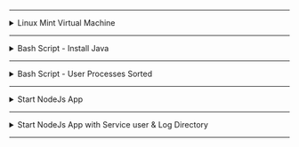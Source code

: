 </details>

******

<details>
<summary>Linux Mint Virtual Machine </summary>
 <br />
I usually use Debian on UTM but for this project i will be using Linux Mint so that i practiced and tried more than one OS.
I will use this free online VM platform to get access to Linux Mint
- https://www.onworks.net/component/content/article?id=65735:free-linux-mint-online

_Just click on "run online" and it will spin up a new Mint OS machine for you_

<img src="https://i.imgur.com/Zur6MZ1.png" height="80%" width="80%" alt="Disk Sanitization Steps"/>

</details>

******

<details>
<summary>Bash Script - Install Java </summary>
 <br />

 As i was using an online platform for the OS everything was brand new so i had to start with installing VIM 

 Then after creating the file and writting the script i had to give permission to the user to execute it. 

<img src="https://i.imgur.com/uJpKHTC.png" height="80%" width="80%" alt="Disk Sanitization Steps"/>


<img src="https://i.imgur.com/f29xdTD.png" height="80%" width="80%" alt="Disk Sanitization Steps"/>


Breakdown of command that gets java version:
- `java -version` gives you the complete version output.
- `2>&1 > /dev/null` addition does following things: with `2>&1` the error output of the `java -version` command will be discarded by the `/dev/null` file, and `>` redirects the output of `java -version` command to the `/dev/null` file, which is a special type of file, that accepts and discards all input written to it. So described together, this option takes the output, including any errors generated by the `java -version` command and discards it, not showing it on the command-line and silently forwarding it using `|` (pipe) to the next command, which is `grep "java version\|openjdk version"`
- `grep "java version\|openjdk version"` simply finds a line in the output that has "java version" or "openjdk version" in it. The example line will look like this: openjdk version "11.0.16" 2022-07-19
- `awk '{print substr($3,2,2)}` takes the line from the previous output and grabs the third section of the string "11.0.16" and from there grabs the first 2 characters, which will be "11"


*Detailed explanation of `2>&1`:

Every time, we execute a program or a command, operating system opens three files: **standard input**, **standard output**, and **standard error**, and each file gets a file descriptor integer from the OS: 0, 1, and 2, respectively. So 2>&1 simply says redirect standard error (2) to standard output (1). The `&` before `1` in this case, means whatever follows is a file descriptor, not a filename. 

Explanation of `if else` script:
- In the if else checks, we check if the $java_version variable has no value at all or empty value, it means we have no java installation at all
- If you have an older version of java already installed, like 1.6, 1.7, 1.8, then the value of `"$java_version"` will be `"1."` - first 2 characters. So with `"$java_version" == "1."`, we check whether `java_version` variable is `"1."`. This means installing latest java version was not successful, since you still have only the old version.
- In case of success you should get java version which is 11 or higher (`"$java_version" -ge 11`), which will print success message.


</details>

******
<details>
<summary> Bash Script - User Processes Sorted </summary>
 <br />

- Descriptiom:

-Write a bash script using Vim editor that checks all the processes running for the current user (USER env var) and prints out the processes in console.

<img src="https://i.imgur.com/6yaMkeV.png" height="80%" width="80%" alt="Disk Sanitization Steps"/>

- The outcome:

<img src="https://i.imgur.com/g1TSfTW.png" height="80%" width="80%" alt="Disk Sanitization Steps"/>

******

- Extend the previous script to ask for a user input for sorting the processes output either by memory or CPU consumption, and print the sorted list.

<img src="https://i.imgur.com/JfKXUxh.png" height="80%" width="80%" alt="Disk Sanitization Steps"/>

- Extend the previous script to ask additionally for user input about how many processes to print.

<img src="https://i.imgur.com/RCfMG0m.png" height="80%" width="80%" alt="Disk Sanitization Steps"/>

the outcome

<img src="https://i.imgur.com/ieHIYU8.png" height="80%" width="80%" alt="Disk Sanitization Steps"/>


<img src="https://i.imgur.com/jBBwc4x.png" height="80%" width="80%" alt="Disk Sanitization Steps"/>


<img src="https://i.imgur.com/TaeBaIu.png" height="80%" width="80%" alt="Disk Sanitization Steps"/>


</details>

******

<details>
<summary> Start NodeJs App </summary>
 <br />

Start Node App
Write a bash script with following logic: 

Install NodeJS and NPM and print out which versions were installed
Download an artifact file from the URL: https://node-envvars-artifact.s3.eu-west-2.amazonaws.com/bootcamp-node-envvars-project-1.0.0.tgz.
Unzip the downloaded file
Set the following needed environment variables: APP_ENV=dev, DB_USER=myuser, DB_PWD=mysecret
Change into the unzipped package directory
Run the NodeJS application by executing the following commands:  npm install and node server.js

<img src="https://i.imgur.com/qmcUS2x.png" height="80%" width="80%" alt="Disk Sanitization Steps"/>

<img src="https://i.imgur.com/1pHoTLK.png" height="80%" width="80%" alt="Disk Sanitization Steps"/>

Node App Check Status

Extend the script to check after running the application that the application has successfully started and prints out the application's running process and the port where it's listening. 

<img src="https://i.imgur.com/RMWailL.png" height="80%" width="80%" alt="Disk Sanitization Steps"/>

<img src="https://i.imgur.com/ubDWPfY.png" height="80%" width="80%" alt="Disk Sanitization Steps"/>


</details>

******

<details>
<summary> Start NodeJs App with Service user & Log Directory </summary>
 <br />

Node App with Log Directory

Extend the script to accept a parameter input log_directory: a directory where application will write logs.

The script will check whether the parameter value is a directory name that doesn't exist and will create the directory, if it does exist, it sets the env var LOG_DIR to the directory's absolute path before running the application, so the application can read the LOG_DIR environment variable and write its logs there.

<img src="https://i.imgur.com/K2yGkVw.png" height="80%" width="80%" alt="Disk Sanitization Steps"/>

<img src="https://i.imgur.com/FASpnzY.png" height="80%" width="80%" alt="Disk Sanitization Steps"/>


Node App with Service user

You've been running the application with your user. But we need to adjust that and create own service user: myapp for the application to run. So extend the script to create the user and then run the application with the service user. 

<img src="https://i.imgur.com/ZmJFv1T.png" height="80%" width="80%" alt="Disk Sanitization Steps"/>

<img src="https://i.imgur.com/8aLf5CK.png" height="80%" width="80%" alt="Disk Sanitization Steps"/>


</details>

******
